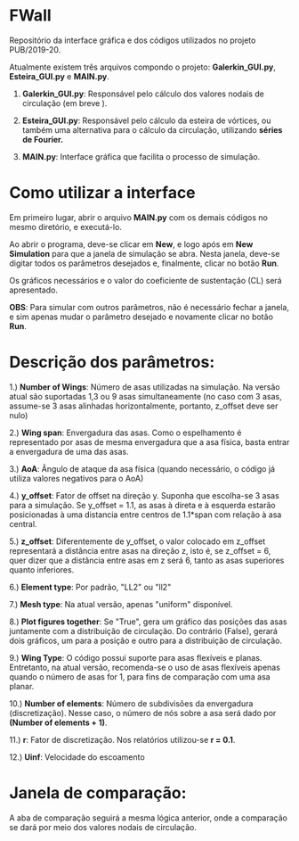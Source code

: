# FWall
Repositório da interface gráfica e dos códigos utilizados no projeto PUB/2019-20.

Atualmente existem três arquivos compondo o projeto: **Galerkin_GUI.py**, **Esteira_GUI.py** e **MAIN.py**.
        
1. **Galerkin_GUI.py**: Responsável pelo cálculo dos valores nodais de circulação (em breve ).
        
2. **Esteira_GUI.py**: Responsável pelo cálculo da esteira de vórtices, ou também uma alternativa para o cálculo da circulação,
                            utilizando **séries de Fourier.**                  
                            
3. **MAIN.py**: Interface gráfica que facilita o processo de simulação.

# Como utilizar a interface

Em primeiro lugar, abrir o arquivo **MAIN.py** com os demais códigos no mesmo diretório, e executá-lo. 

Ao abrir o programa, deve-se clicar em **New**, e logo após em **New Simulation** para que a janela de simulação se abra.
Nesta janela, deve-se digitar todos os parâmetros desejados e, finalmente, clicar no botão **Run**.

Os gráficos necessários e o valor do coeficiente de sustentação (CL) será apresentado. 

**OBS**: Para simular com outros parâmetros, não é necessário fechar a janela, e sim apenas mudar o parâmetro desejado
e novamente clicar no botão **Run**.

# Descrição dos parâmetros:

1.) **Number of Wings**: Número de asas utilizadas na simulação. Na versão atual são suportadas 1,3 ou 9 asas simultaneamente
(no caso com 3 asas, assume-se 3 asas alinhadas horizontalmente, portanto, z_offset deve ser nulo)

2.) **Wing span**: Envergadura das asas. Como o espelhamento é representado por asas de mesma envergadura que a asa física,
basta entrar a envergadura de uma das asas.

3.) **AoA**: Ângulo de ataque da asa física (quando necessário, o código já utiliza valores negativos para o AoA)

4.) **y_offset**: Fator de offset na direção y. Suponha que escolha-se 3 asas para a simulação. Se y_offset = 1.1, 
as asas à direta e à esquerda estarão posicionadas à uma distancia entre centros de 1.1*span com relação à asa central.

5.) **z_offset**: Diferentemente de y_offset, o valor colocado em z_offset representará a distância entre asas na direção
z, isto é, se z_offset = 6, quer dizer que a distância entre asas em z será 6, tanto as asas superiores quanto inferiores.

6.) **Element type**: Por padrão, "LL2" ou "ll2"

7.) **Mesh type**: Na atual versão, apenas "uniform" disponível.

8.) **Plot figures together**: Se "True", gera um gráfico das posições das asas juntamente com a distribuição de circulação.
Do contrário (False), gerará dois gráficos, um para a posição e outro para a distribuição de circulação.

9.) **Wing Type**: O código possui suporte para asas flexíveis e planas. Entretanto, na atual versão, recomenda-se o uso de
asas flexíveis apenas quando o número de asas for 1, para fins de comparação com uma asa planar.

10.) **Number of elements**: Número de subdivisões da envergadura (discretização). Nesse caso, o número de nós sobre a asa
será dado por **(Number of elements + 1)**.

11.) **r**: Fator de discretização. Nos relatórios utilizou-se **r = 0.1**.

12.) **Uinf**: Velocidade do escoamento

# Janela de comparação:

A aba de comparação seguirá a mesma lógica anterior, onde a comparação se dará por meio dos valores nodais de circulação.
